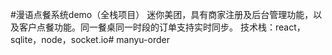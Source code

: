 #漫语点餐系统demo（全栈项目）
迷你美团，具有商家注册及后台管理功能，以及客户点餐功能。同一餐桌同一时段的订单支持实时同步。
技术栈：react，sqlite，node，socket.io# manyu-order
